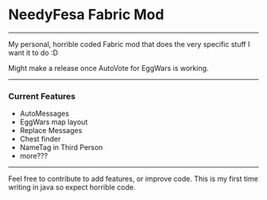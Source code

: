 # NeedyFesa Fabric Mod
___
My personal, horrible coded Fabric mod that does the very specific stuff I want it to do :D

Might make a release once AutoVote for EggWars is working.
___

### Current Features

* AutoMessages
* EggWars map layout
* Replace Messages
* Chest finder
* NameTag in Third Person
* more??? 

___
Feel free to contribute to add features, or improve code.
This is my first time writing in java so expect horrible code.

